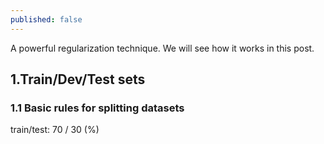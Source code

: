 ```yaml
---
published: false
---
```

A powerful regularization technique. We will see how it works in this post.

## 1.Train/Dev/Test sets
### 1.1 Basic rules for splitting datasets  
train/test: 70 / 30 (%)  